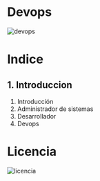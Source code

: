 # Devops
![devops](https://github.com/Ivanps1709/Devops-/assets/145538676/d825b938-8979-4fcf-98ae-5dc946b68541)

# Indice
## 1. Introduccion
1. Introducción
2. Administrador de sistemas
3. Desarrollador
4. Devops

# Licencia 
![licencia](https://github.com/Ivanps1709/Devops-/assets/145538676/32c2afb6-e8ed-48b1-8694-4a4848c0390c)

